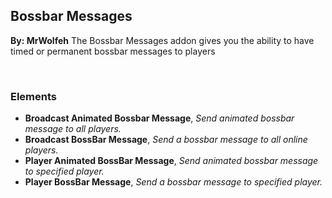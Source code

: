 ## Bossbar Messages
**By: MrWolfeh**
The Bossbar Messages addon gives you the ability to have timed or permanent bossbar messages to players

<br>

### Elements
* **Broadcast Animated Bossbar Message**, *Send animated bossbar message to all players.*
* **Broadcast BossBar Message**, *Send a bossbar message to all online players.*
* **Player Animated BossBar Message**, *Send animated bossbar message to specified player.*
* **Player BossBar Message**, *Send a bossbar message to specified player.*
